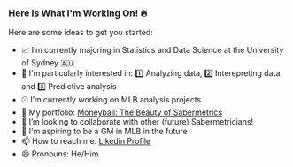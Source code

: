 ### Here is What I'm Working On! 🔥

Here are some ideas to get you started:

- 📈 I’m currently majoring in Statistics and Data Science at the University of Sydney 🇦🇺
- 🧐 I'm particularly interested in: 1️⃣ Analyzing data, 2️⃣ Interepreting data, and 3️⃣ Predictive analysis
- ⚾️ I’m currently working on MLB analysis projects
- 🚀 My portfolio: [Moneyball: The Beauty of Sabermetrics](https://sanghyunkim1.github.io)
- 👯 I’m looking to collaborate with other (future) Sabermetricians!
- 💪 I'm aspiring to be a GM in MLB in the future
- 📫 How to reach me: [Likedin Profile](https://www.linkedin.com/in/sanghyun-kim-69498a192/)
- 😄 Pronouns: He/Him
